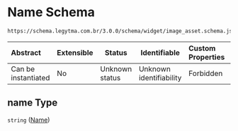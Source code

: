 # Name Schema

```txt
https://schema.legytma.com.br/3.0.0/schema/widget/image_asset.schema.json#/properties/name
```




| Abstract            | Extensible | Status         | Identifiable            | Custom Properties | Additional Properties | Access Restrictions | Defined In                                                                                   |
| :------------------ | ---------- | -------------- | ----------------------- | :---------------- | --------------------- | ------------------- | -------------------------------------------------------------------------------------------- |
| Can be instantiated | No         | Unknown status | Unknown identifiability | Forbidden         | Allowed               | none                | [image_asset.schema.json\*](../schema/widget/image_asset.schema.json) |

## name Type

`string` ([Name](image_asset-properties-name.md))

